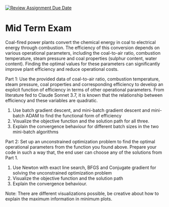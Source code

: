 [![Review Assignment Due Date](https://classroom.github.com/assets/deadline-readme-button-22041afd0340ce965d47ae6ef1cefeee28c7c493a6346c4f15d667ab976d596c.svg)](https://classroom.github.com/a/HuZYJ5y3)
# Mid Term Exam

Coal-fired power plants convert the chemical energy in coal to electrical energy through combustion. The efficiency of this conversion depends on various operational parameters, including the coal-to-air ratio, combustion temperature, steam pressure and coal properties (sulphur content, water content). Finding the optimal values for these parameters can significantly improve plant efficiency and reduce operational costs.

Part 1: Use the provided data of coal-to-air ratio, combustion temperature, steam pressure, coal properties and corresponding efficiency to develop an explicit function of efficiency in terms of other operational parameters. From literature fed to Claude Sonnet 3.7, it is known that the relationship between efficiency and these variables are quadratic. 
1.	Use batch gradient descent, and mini-batch gradient descent and mini-batch ADAM to find the functional form of efficiency
2.	Visualize the objective function and the solution path for all three.
3.	Explain the convergence behaviour for different batch sizes in the two mini-batch algorithms

Part 2: Set up an unconstrained optimization problem to find the optimal operational parameters from the function you found above. Prepare your code in such a way that, the end user can choose any of the solutions from Part 1. 
1.	Use Newton with exact line search, BFGS and Conjugate gradient for solving the unconstrained optimization problem
2.	Visualize the objective function and the solution path
3.	Explain the convergence behaviour. 

Note: There are different visualizations possible, be creative about how to explain the maximum information in minimum plots.
